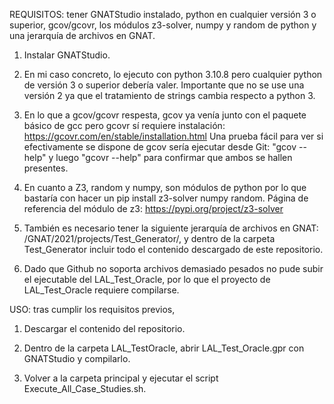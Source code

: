 REQUISITOS: tener GNATStudio instalado, python en cualquier versión 3 o superior, gcov/gcovr, los módulos z3-solver, numpy y random de python y una jerarquía de archivos en GNAT.

1) Instalar GNATStudio.

2) En mi caso concreto, lo ejecuto con python 3.10.8 pero cualquier python de versión 3 o superior debería valer. Importante que no se use una versión 2 ya que el tratamiento de strings cambia respecto a python 3.

3) En lo que a gcov/gcovr respesta, gcov ya venía junto con el paquete básico de gcc pero gcovr sí requiere instalación:
https://gcovr.com/en/stable/installation.html
Una prueba fácil para ver si efectivamente se dispone de gcov sería ejecutar desde Git: "gcov --help" y luego "gcovr --help" para confirmar que ambos se hallen presentes.

4) En cuanto a Z3, random y numpy, son módulos de python por lo que bastaría con hacer un pip install z3-solver numpy random. Página de referencia del módulo de z3: https://pypi.org/project/z3-solver

5) También es necesario tener la siguiente jerarquía de archivos en GNAT: /GNAT/2021/projects/Test_Generator/, y dentro de la carpeta Test_Generator incluir todo el contenido descargado de este repositorio.

6) Dado que Github no soporta archivos demasiado pesados no pude subir el ejecutable del LAL_Test_Oracle, por lo que el proyecto de LAL_Test_Oracle requiere compilarse.

USO: tras cumplir los requisitos previos,

1) Descargar el contenido del repositorio.

2) Dentro de la carpeta LAL_TestOracle, abrir LAL_Test_Oracle.gpr con GNATStudio y compilarlo.

3) Volver a la carpeta principal y ejecutar el script Execute_All_Case_Studies.sh.
